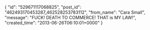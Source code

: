  {
   "id": "529671117068825",
   "post_id": "462493170453287_462528253783112",
   "from_name": "Cara Small",
   "message": "FUCK! DEATH TO COMMERCE! THAT is MY LAW!",
   "created_time": "2013-06-26T06:10:01+0000"
 }
